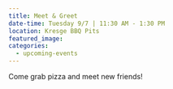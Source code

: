 ```yaml
---
title: Meet & Greet
date-time: Tuesday 9/7 | 11:30 AM - 1:30 PM
location: Kresge BBQ Pits
featured_image:
categories:
  - upcoming-events
---
```

Come grab pizza and meet new friends\!
